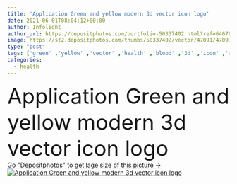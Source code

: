 ```yaml
---
title: 'Application Green and yellow modern 3d vector icon logo'
date: 2021-06-01T08:04:12+00:00
author: Infolight
author_url: https://depositphotos.com/portfolio-50337402.html?ref=64678756
image: https://st2.depositphotos.com/thumbs/50337402/vector/47091/470916162/api_thumb_450.jpg?forcejpeg=true
type: "post"
tags: ['green' ,'yellow' ,'vector' ,'health' ,'blood' ,'3d' ,'icon' ,'application' ,'logo' ,'eps' ,'premium' ,'transfusion' ,'health care' ,'healthcare and medical' ,'Blood Donation' ,'medical app' ]
categories: 
  - health
---
```

<div aling="center">
            <font size="60"> Application Green and yellow modern 3d vector icon logo</font>   
</div>
<div>
    <a href='https://depositphotos.com/470916162/stock-illustration-application-green-yellow-modern-vector.html?ref=64678756' target=_blank > Go "Depositphotos" to get lage size of this picture ->
        <img href='https://depositphotos.com/470916162/stock-illustration-application-green-yellow-modern-vector.html?ref=64678756' src='https://st2.depositphotos.com/50337402/47091/v/950/depositphotos_470916162-stock-illustration-application-green-yellow-modern-vector.jpg?forcejpeg=true' alt='Application Green and yellow modern 3d vector icon logo' >
    </a>
</div>
